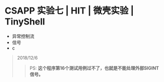 # CSAPP 实验七 | HIT |  微壳实验 | TinyShell
* 异常控制流
* 信号
* c
> 2018/12/6
>>  PS: **这个程序第16个测试用例过不了，也就是不能处理外部SIGINT信号。**

